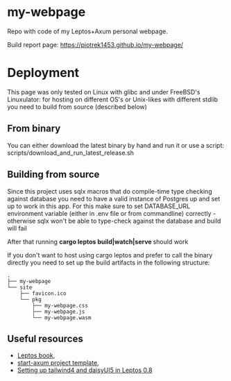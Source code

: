 # my-webpage

Repo with code of my Leptos+Axum personal webpage.

Build report page:
https://piotrek1453.github.io/my-webpage/

# Deployment

This page was only tested on Linux with glibc and under FreeBSD's Linuxulator: for hosting on different OS's or Unix-likes with different stdlib you need to build from source (described below)

## From binary

You can either download the latest binary by hand and run it or use a script: scripts/download_and_run_latest_release.sh

## Building from source

Since this project uses sqlx macros that do compile-time type checking against database you need to have a valid instance of Postgres up and set up to work in this app.
For this make sure to set DATABASE_URL environment variable (either in .env file or from commandline) correctly - otherwise sqlx won't be able to type-check against the database and build will fail

After that running **cargo leptos build|watch|serve <optional flags>** should work

If you don't want to host using cargo leptos and prefer to call the binary directly you need to set up the build artifacts in the following structure:

```
.
├── my-webpage
└── site
    ├── favicon.ico
    └── pkg
        ├── my-webpage.css
        ├── my-webpage.js
        └── my-webpage.wasm
```

## Useful resources
- [Leptos book](https://book.leptos.dev/),
- [start-axum project template](https://github.com/leptos-rs/start-axum),
- [Setting up tailwind4 and daisyUI5 in Leptos 0.8](https://8vi.cat/leptos-0-8-tailwind4-daisyui5-for-easy-websites/)
